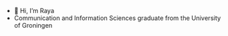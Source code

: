 - 👋 Hi, I’m Raya
- Communication and Information Sciences graduate from the University of Groningen


<!---
rallawy/rallawy is a ✨ special ✨ repository because its `README.md` (this file) appears on your GitHub profile.
You can click the Preview link to take a look at your changes.
--->
